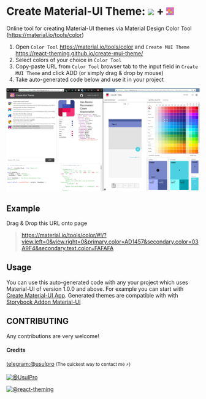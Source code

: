 # Create Material-UI Theme: <img src="https://material-ui.com/static/images/material-ui-logo.svg" width="24"> + <img src="https://raw.githubusercontent.com/react-theming/readme/master/docs/OrgLogo.png" width="20">



Online tool for creating Material-UI themes via Material Design Color Tool (https://material.io/tools/color)

1. Open `Color Tool` https://material.io/tools/color and `Create MUI Theme` https://react-theming.github.io/create-mui-theme/
2. Select colors of your choice in `Color Tool`
3. Copy-paste URL from `Color Tool` browser tab to the input field in `Create MUI Theme` and click ADD (or simply drag & drop by mouse)
4. Take auto-generated code below and use it in your project

[![Demo1](/docs/screencast1.gif)](https://raw.githubusercontent.com/react-theming/create-mui-theme/master/docs/screencast1.gif)

## Example

Drag & Drop this URL onto page
>https://material.io/tools/color/#!/?view.left=0&view.right=0&primary.color=AD1457&secondary.color=03A9F4&secondary.text.color=FAFAFA

## Usage

You can use this auto-generated code with any your project which uses Material-UI of version 1.0.0 and above. For example you can start with [Create Material-UI App](https://github.com/react-theming/create-material-ui-app). Generated themes are compatible with with [Storybook Addon Material-UI](https://github.com/react-theming/storybook-addon-material-ui)

## CONTRIBUTING


Any contributions are very welcome!

#### Credits

[telegram:@usulpro](https://t.me/usulpro) <small>(The quickest way to contact me :zap:)</small>

[![@UsulPro](https://img.shields.io/badge/github-UsulPro-blue.svg)](https://github.com/UsulPro)

[![@react-theming](https://img.shields.io/badge/github-React%20Theming-red.svg)](https://github.com/react-theming)

